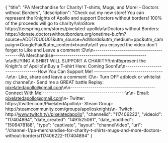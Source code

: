 {
    "title": "PA Merchandise for Charity! T-shirts, Mugs, and More! - Doctors without Borders",
    "description": "Check out my new store!  You can represent the Knights of Apollo and support Doctors without borders!  100% of the proceeds will go to charity!\n\nStore: https:\/\/teespring.com\/stores\/pixelated-apollo\n\nDoctors without Borders: https:\/\/donate.doctorswithoutborders.org\/onetime-b.cfm?source=ADD170U0U01&utm_source=AdWords&utm_medium=ppc&utm_campaign=GooglePaid&utm_content=brand\n\nIf you enjoyed the video don't forget to Like and Leave a comment :D\n\n-----------------------------------------PA Merchandise----------------------------------------------\n\nBUYING A SHIRT WILL SUPPORT A CHARITY!\n\nRepresent the Knight's of Apollo!\nBuy a T-shirt Here: Coming Soon!\n\n----------------------------------How You Can Support Me! -----------------------------------\n\n- Like, share and leave a comment :D\n- Turn OFF adblock or whitelist my channel\n- Send me a GREAT battle Replay: pixelatedapollo@gmail.com\n\n------------------------------------------Connect With Me!-----------------------------------------\n\n- Email: pixelatedapollo@gmail.com\n- Twitter: https:\/\/twitter.com\/PixelatedApollo\n- Steam Group:  http:\/\/steamcommunity.com\/groups\/apollosknights\n- Twitch: http:\/\/www.twitch.tv\/pixelatedapollo",
    "channelid": "117406222",
    "videoid": "117404894",
    "date_created": "1491525061",
    "date_modified": "1506478188",
    "type": "captivate",
    "layout": "channelVideo",
    "url": "\/channel-1\/pa-merchandise-for-charity-t-shirts-mugs-and-more-doctors-without-borders\/117406222-117404894"
}